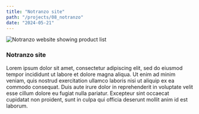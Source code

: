```yaml
---
title: "Notranzo site"
path: "/projects/08_notranzo"
date: "2024-05-21"
---
```


<imgwrapper fallbackColor="#c7a794">
  <img src="/projects/notranzo.jpg" alt="Notranzo website showing product list">
</imgwrapper>

### Notranzo site

Lorem ipsum dolor sit amet, consectetur adipiscing elit, sed do eiusmod tempor incididunt ut labore et dolore magna aliqua. Ut enim ad minim veniam, quis nostrud exercitation ullamco laboris nisi ut aliquip ex ea commodo consequat. Duis aute irure dolor in reprehenderit in voluptate velit esse cillum dolore eu fugiat nulla pariatur. Excepteur sint occaecat cupidatat non proident, sunt in culpa qui officia deserunt mollit anim id est laborum.
